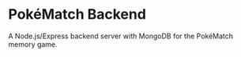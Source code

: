 # PokéMatch Backend

A Node.js/Express backend server with MongoDB for the PokéMatch memory game.


